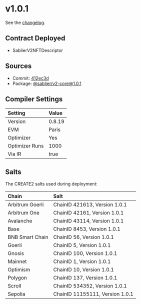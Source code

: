 # v1.0.1

See the [changelog](https://github.com/sablier-labs/v2-core/blob/v1.0.1/CHANGELOG.md).

## Contract Deployed

- SablierV2NFTDescriptor

## Sources

- Commit: [412ec3d](https://github.com/sablier-labs/v2-core/commit/412ec3d3998a766507de96afdb26c797d2ae491d)
- Package: [@sablier/v2-core@1.0.1](https://npmjs.com/package/@sablier/v2-core/v/1.0.1)

## Compiler Settings

| Setting        | Value  |
| :------------- | :----- |
| Version        | 0.8.19 |
| EVM            | Paris  |
| Optimizer      | Yes    |
| Optimizer Runs | 1000   |
| Via IR         | true   |

## Salts

The CREATE2 salts used during deployment:

| Chain           | Salt                            |
| :-------------- | :------------------------------ |
| Arbitrum Goerli | ChainID 421613, Version 1.0.1   |
| Arbitrum One    | ChainID 42161, Version 1.0.1    |
| Avalanche       | ChainID 43114, Version 1.0.1    |
| Base            | ChainID 8453, Version 1.0.1     |
| BNB Smart Chain | ChainID 56, Version 1.0.1       |
| Goerli          | ChainID 5, Version 1.0.1        |
| Gnosis          | ChainID 100, Version 1.0.1      |
| Mainnet         | ChainID 1, Version 1.0.1        |
| Optimism        | ChainID 10, Version 1.0.1       |
| Polygon         | ChainID 137, Version 1.0.1      |
| Scroll          | ChainID 534352, Version 1.0.1   |
| Sepolia         | ChainID 11155111, Version 1.0.1 |
